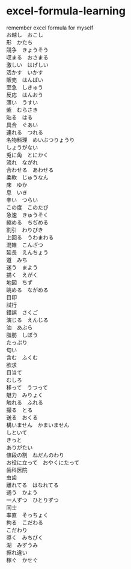 # excel-formula-learning
remember excel formula for myself
</br>
お越し　おこし</br> 
形　かたち</br> 
競争　きょうそう</br> 
収まる　おさまる</br> 
激しい　はげしい</br> 
活かす　いかす</br> 
販売　はんばい</br> 
至急　しきゅう</br> 
反応　はんおう</br> 
薄い　うすい</br> 
紫　むらさき</br> 
貼る　はる</br> 
具合　ぐあい</br> 
連れる　つれる</br> 
名物料理　めいぶつりょうり</br> 
しょうがない</br> 
兎に角　とにかく</br> 
流れ　ながれ</br> 
合わせる　あわせる</br> 
柔軟　じゅうなん</br> 
床　ゆか</br> 
息　いき</br> 
辛い　つらい</br> 
この度　このたび</br> 
急速　きゅうそく</br> 
縮める　ちぢめる</br> 
割引　わりびき</br> 
上回る　うわまわる</br> 
混雑　こんざつ</br> 
延長　えんちょう</br> 
道　みち</br> 
迷う　まよう</br> 
描く　えがく</br> 
地図　ちず</br> 
眺める　ながめる</br> 
目印</br> 
試行</br> 
錯誤　さくご</br> 
演じる　えんじる</br> 
油　あぶら</br> 
脂肪　しぼう</br> 
たっぷり</br> 
匂い</br> 
含む　ふくむ</br> 
欲求</br> 
目当て</br> 
むしろ</br> 
移って　うつって</br> 
魅力　みりょく</br> 
触れる　ふれる</br> 
撮る　とる</br> 
送る　おくる</br> 
構いません　かまいません</br> 
しといて</br> 
きっと</br> 
ありがたい</br> 
値段の割　ねだんのわり</br> 
お役に立って　おやくにたって</br> 
歯科医院</br> 
虫歯</br> 
離れてる　はなれてる</br> 
通う　かよう</br> 
一人ずつ　ひとりずつ</br> 
同士</br> 
率直　そっちょく</br> 
拘る　こだわる</br> 
こだわり</br> 
導く　みちびく</br> 
湖　みずうみ</br> 
擦れ違い</br> 
稼ぐ　かせぐ</br> 
